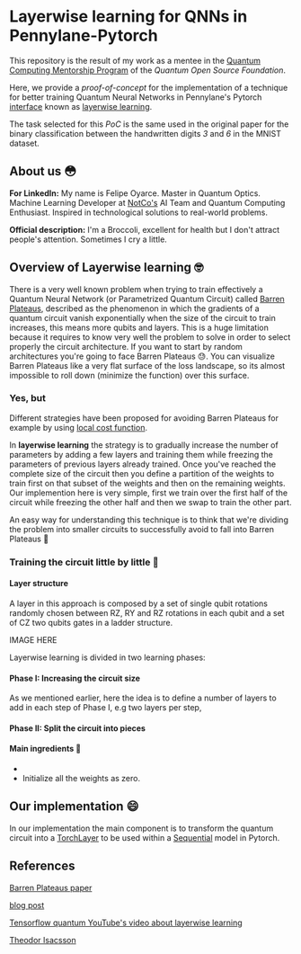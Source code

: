 # Layerwise learning for QNNs in Pennylane-Pytorch

This repository is the result of my work as a mentee in the [Quantum Computing Mentorship Program](https://qosf.org/qc_mentorship/) of the _Quantum Open Source Foundation_.

Here, we provide a _proof-of-concept_ for the implementation of a technique for better training Quantum Neural Networks in Pennylane's Pytorch [interface](https://pennylane.readthedocs.io/en/stable/introduction/interfaces/torch.html) known as [layerwise learning](https://arxiv.org/abs/2006.14904).

The task selected for this _PoC_ is the same used in the original paper for the binary classification between the handwritten digits _3_ and _6_ in the MNIST dataset.

## About us :flushed:

__For LinkedIn:__ My name is Felipe Oyarce. Master in Quantum Optics. Machine Learning Developer at [NotCo's](https://notco.com/us/) AI Team and Quantum Computing Enthusiast. Inspired in technological solutions to real-world problems. 

__Official description:__ I'm a Broccoli, excellent for health but I don't attract people's attention. Sometimes I cry a little.

## Overview of Layerwise learning :nerd_face:

There is a very well known problem when trying to train effectively a Quantum Neural Network (or Parametrized Quantum Circuit) called [Barren Plateaus](https://pennylane.ai/qml/demos/tutorial_barren_plateaus.html), described as the phenomenon in which the gradients of a quantum circuit vanish exponentially when the size of the circuit to train increases, this means more qubits and layers. This is a huge limitation because it requires to know very well the problem to solve in order to select properly the circuit architecture. If you want to start by random architectures you're going to face Barren Plateaus :sweat:. You can visualize Barren Plateaus like a very flat surface of the loss landscape, so its almost impossible to roll down (minimize the function) over this surface.

### Yes, but

Different strategies have been proposed for avoiding Barren Plateaus for example by using [local cost function](https://pennylane.ai/qml/demos/tutorial_local_cost_functions.html).

In __layerwise learning__ the strategy is to gradually increase the number of parameters by adding a few layers and training them while freezing the parameters of previous layers already trained. Once you've reached the complete size of the circuit then you define a partition of the weights to train first on that subset of the weights and then on the remaining weights. Our implemention here is very simple, first we train over the first half of the circuit while freezing the other half and then we swap to train the other part.

An easy way for understanding this technique is to think that we're dividing the problem into smaller circuits to successfully avoid to fall into Barren Plateaus :muscle:

### Training the circuit little by little :walking:

#### Layer structure
A layer in this approach is composed by a set of single qubit rotations randomly chosen between RZ, RY and RZ rotations in each qubit and a set of CZ two qubits gates in a ladder structure.

IMAGE HERE


Layerwise learning is divided in two learning phases:

#### Phase I: Increasing the circuit size

As we mentioned earlier, here the idea is to define a number of layers to add in each step of Phase I, e.g two layers per step, 

#### Phase II: Split the circuit into pieces

#### Main ingredients :bread:

- 
- Initialize all the weights as zero.

## Our implementation :smile:

In our implementation the main component is to transform the quantum circuit into a [TorchLayer](https://pennylane.readthedocs.io/en/stable/code/api/pennylane.qnn.TorchLayer.html) to be used within a [Sequential](https://pytorch.org/docs/stable/generated/torch.nn.Sequential.html) model in Pytorch.

## References
[Barren Plateaus paper](https://arxiv.org/abs/1803.11173)

[blog post](https://blog.tensorflow.org/2020/08/layerwise-learning-for-quantum-neural-networks.html)

[Tensorflow quantum YouTube's video about layerwise learning](https://www.youtube.com/watch?v=lz8BOz5KPZg)

[Theodor Isacsson](https://github.com/thisac)
